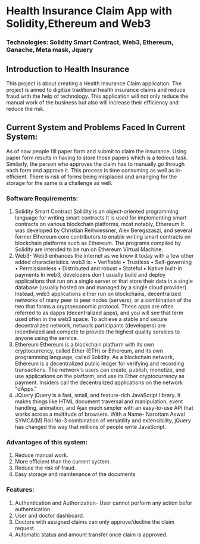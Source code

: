 # Health Insurance Claim App with Solidity,Ethereum and Web3
### Technologies: Solidity Smart Contract, Web3, Ethereum, Ganache, Meta mask, Jquery
## Introduction to Health Insurance
This project is about creating a Health Insurance Claim application. The project is aimed to digitize traditional health insurance claims and reduce fraud with the help of technology. This application will not only reduce the manual work of the business but also will increase their efficiency and reduce the risk.
## Current System and Problems Faced In Current System:
As of now people fill paper form and submit to claim the insurance. Using paper form results in having to store those papers which is a tedious task. Similarly, the person
who approves the claim has to manually go through each form and approve it. This process is time consuming as well as in-efficient. There is risk of forms being misplaced
and arranging for the storage for the same is a challenge as well.
### Software Requirements:
1) Solidity Smart Contract
Solidity is an object-oriented programming language for writing smart contracts It is used for implementing smart contracts on various blockchain platforms, most
notably, Ethereum It was developed by Christian Reitwiessner, Alex Beregszaszi, and several former Ethereum core contributors to enable writing smart contracts on
blockchain platforms such as Ethereum. The programs compiled by Solidity are intended to be run on Ethereum Virtual Machine.
2) Web3-
Web3 enhances the internet as we know it today with a few other added characteristics. web3 is:
• Verifiable
• Trustless
• Self-governing
• Permissionless
• Distributed and robust
• Stateful
• Native built-in payments
In web3, developers don't usually build and deploy applications that run on a single server or that store their data in a single database (usually hosted on and managed
by a single cloud provider). Instead, web3 applications either run on blockchains, decentralized networks of many peer to peer nodes (servers), or a combination of the
two that forms a cryptoeconomic protocol. These apps are often referred to as dapps (decentralized apps), and you will see that term used often in the web3 space. To
achieve a stable and secure decentralized network, network participants (developers) are incentivized and compete to provide the highest quality services to anyone using
the service.
3) Ethereum
Ethereum is a blockchain platform with its own cryptocurrency, called Ether (ETH) or
Ethereum, and its own programming language, called Solidity.
As a blockchain network, Ethereum is a decentralized public ledger for verifying and
recording transactions. The network's users can create, publish, monetize, and use
applications on the platform, and use its Ether cryptocurrency as payment. Insiders
call the decentralized applications on the network "dApps."
4) JQuery
jQuery is a fast, small, and feature-rich JavaScript library. It makes things like HTML
document traversal and manipulation, event handling, animation, and Ajax much
simpler with an easy-to-use API that works across a multitude of browsers. With a
Name- Narottam Aswal SYMCA(M) Roll No-3
combination of versatility and extensibility, jQuery has changed the way that millions
of people write JavaScript.
### Advantages of this system:
1) Reduce manual work.
2) More efficient than the current system.
3) Reduce the risk of fraud.
4) Easy storage and maintenance of the documents
### Features:
1) Authentication and Authorization- User cannot perform any action befor
authentication.
2) User and doctor dashboard.
3) Doctors with assigned claims can only approve/decline the claim request.
4) Automatic status and amount transfer once claim is approved.
